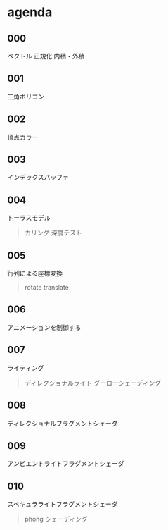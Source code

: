 # agenda

## 000

ベクトル
正規化
内積・外積


## 001

三角ポリゴン


## 002

頂点カラー


## 003

インデックスバッファ


## 004

トーラスモデル
> カリング
> 深度テスト


## 005

行列による座標変換
> rotate
> translate


## 006

アニメーションを制御する


## 007

ライティング
> ディレクショナルライト
> グーローシェーディング


## 008

ディレクショナルフラグメントシェーダ


## 009

アンビエントライトフラグメントシェーダ


## 010

スペキュラライトフラグメントシェーダ
> phong シェーディング


